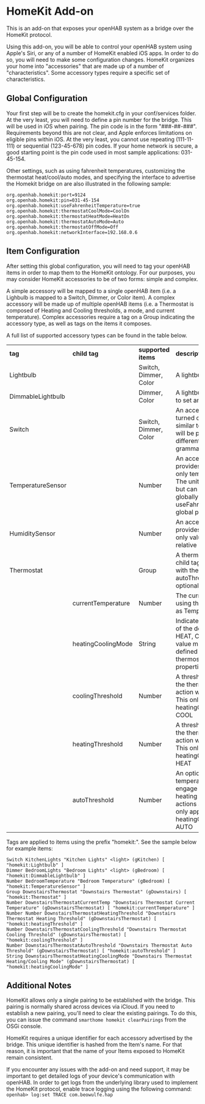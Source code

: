 # HomeKit Add-on

This is an add-on that exposes your openHAB system as a bridge over the HomeKit protocol.

Using this add-on, you will be able to control your openHAB system using Apple's Siri, or any of a number of HomeKit enabled iOS apps. In order to do so, you will need to make some configuration changes. HomeKit organizes your home into "accessories" that are made up of a number of "characteristics". Some accessory types require a specific set of characteristics.

## Global Configuration
Your first step will be to create the homekit.cfg in your conf/services folder. At the very least, you will need to define a pin number for the bridge. This will be used in iOS when pairing. The pin code is in the form "###-##-###". Requirements beyond this are not clear, and Apple enforces limitations on eligible pins within iOS. At the very least, you cannot use repeating (111-11-111) or sequential (123-45-678) pin codes. If your home network is secure, a good starting point is the pin code used in most sample applications: 031-45-154.

Other settings, such as using fahrenheit temperatures, customizing the thermostat heat/cool/auto modes, and specifying the interface to advertise the Homekit bridge on are also illustrated in the following sample:
```
org.openhab.homekit:port=9124
org.openhab.homekit:pin=031-45-154
org.openhab.homekit:useFahrenheitTemperature=true
org.openhab.homekit:thermostatCoolMode=CoolOn
org.openhab.homekit:thermostatHeatMode=HeatOn
org.openhab.homekit:thermostatAutoMode=Auto
org.openhab.homekit:thermostatOffMode=Off
org.openhab.homekit:networkInterface=192.168.0.6
```

## Item Configuration
After setting this global configuration, you will need to tag your openHAB items in order to map them to the HomeKit ontology. For our purposes, you may consider HomeKit accessories to be of two forms: simple and complex.

A simple accessory will be mapped to a single openHAB item (i.e. a Lighbulb is mapped to a Switch, Dimmer, or Color item). A complex accessory will be made up of multiple openHAB items (i.e. a Thermostat is composed of Heating and Cooling thresholds, a mode, and current temperature). Complex accessories require a tag on a Group indicating the accessory type, as well as tags on the items it composes.

A full list of supported accessory types can be found in the table below.

<table>
 <tr>
  <td><b>tag</b></td>
  <td><b>child tag</b></td>
  <td><b>supported items</b></td>
  <td><b>description</b></td>
 </tr>
 <tr>
  <td>Lightbulb</td>
  <td>&nbsp;</td>
  <td>Switch, Dimmer, Color</td>
  <td>A lightbulb</td>
 </tr>
 <tr>
  <td>DimmableLightbulb</td>
  <td>&nbsp;</td>
  <td>Dimmer, Color</td>
  <td>A lightbulb with the ability to set an output level</td>
 </tr>
 <tr>
  <td>Switch</td>
  <td>&nbsp;</td>
  <td>Switch, Dimmer, Color</td>
  <td>An accessory that can be turned off and on. While similar to a lightbulb, this will be presented differently in the Siri grammar and iOS apps</td>
 </tr>
 <tr>
  <td>TemperatureSensor</td>
  <td>&nbsp;</td>
  <td>Number</td>
  <td>An accessory that provides a single read-only temperature value. The units default to celsius but can be overridden globally using the useFahrenheitTemperature global property</td>
 </tr>
 <tr>
  <td>HumiditySensor</td>
  <td>&nbsp;</td>
  <td>Number</td>
  <td>An accessory that provides a single read-only value indicating the relative humidity.</td>
 </tr>
 <tr>
  <td>Thermostat</td>
  <td>&nbsp;</td>
  <td>Group</td>
  <td>A thermostat requires all child tags defined below, with the exception of autoThreshold, which is optional</td>
 </tr>
 <tr>
  <td>&nbsp;</td>
  <td>currentTemperature</td>
  <td>Number</td>
  <td>The current temperature, using the same unit rules as TemperatureSensor</td>
 </tr>
 <tr>
  <td>&nbsp;</td>
  <td>heatingCoolingMode</td>
  <td>String</td>
  <td>Indicates the current mode of the device: OFF, AUTO, HEAT, COOL. The string's value must match those defined in the thermostat*Mode properties.</td>
 </tr>
 <tr>
  <td>&nbsp;</td>
  <td>coolingThreshold</td>
  <td>Number</td>
  <td>A threshold, above which the thermostat's cooling action will be activated. This only applies when heatingCoolingMode is COOL</td>
 </tr>
 <tr>
  <td>&nbsp;</td>
  <td>heatingThreshold</td>
  <td>Number</td>
  <td>A threshold, below which the thermostat's heating action will be activated. This only applies when heatingCoolingMode is HEAT</td>
 </tr>
 <tr>
  <td>&nbsp;</td>
  <td>autoThreshold</td>
  <td>Number</td>
  <td>An optional target temperature that will engage the thermostat's heating and cooling actions as necessary. This only applies when heatingCoolingMode is AUTO</td>
 </tr>
</table>

Tags are applied to items using the prefix "homekit:". See the sample below for example items:

```
Switch KitchenLights "Kitchen Lights" <light> (gKitchen) [ "homekit:Lightbulb" ]
Dimmer BedroomLights "Bedroom Lights" <light> (gBedroom) [ "homekit:DimmableLightbulb" ]
Number BedroomTemperature "Bedroom Temperature" (gBedroom) [ "homekit:TemperatureSensor" ]
Group DownstairsThermostat "Downstairs Thermostat" (gDownstairs) [ "homekit:Thermostat" ]
Number DownstairsThermostatCurrentTemp "Downstairs Thermostat Current Temperature" (gDownstairsThermostat) [ "homekit:currentTemperature" ]
Number Number DownstairsThermostatHeatingThreshold "Downstairs Thermostat Heating Threshold" (gDownstairsThermostat) [ "homekit:heatingThreshold" ]
Number DownstairsThermostatCoolingThreshold "Downstairs Thermostat Cooling Threshold" (gDownstairsThermostat) [ "homekit:coolingThreshold" ]
Number DownstairsThermostatAutoThreshold "Downstairs Thermostat Auto Threshold" (gDownstairsThermostat) [ "homekit:autoThreshold" ]
String DownstairsThermostatHeatingCoolingMode "Downstairs Thermostat Heating/Cooling Mode" (gDownstairsThermostat) [ "homekit:heatingCoolingMode" ]
```

## Additional Notes
HomeKit allows only a single pairing to be established with the bridge. This pairing is normally shared across devices via iCloud. If you need to establish a new pairing, you'll need to clear the existing pairings. To do this, you can issue the command ```smarthome homekit clearPairings``` from the OSGi console.

HomeKit requires a unique identifier for each accessory advertised by the bridge. This unique identifier is hashed from the Item's name. For that reason, it is important that the name of your Items exposed to HomeKit remain consistent.

If you encounter any issues with the add-on and need support, it may be important to get detailed logs of your device's communication with openHAB. In order to get logs from the underlying library used to implement the HomeKit protocol, enable trace logging using the following command:
```openhab> log:set TRACE com.beowulfe.hap```
